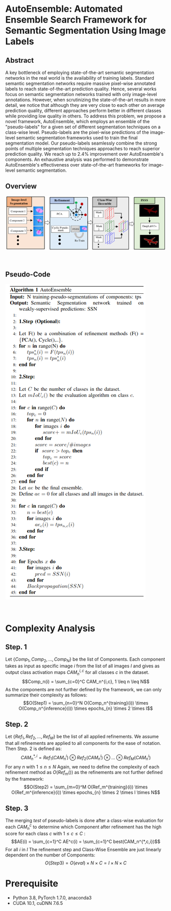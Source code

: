 
# AutoEnsemble: Automated Ensemble Search Framework for Semantic Segmentation Using Image Labels




## Abstract
A key bottleneck of employing state-of-the-art semantic segmentation networks in the real world is the availability of training labels. Standard semantic segmentation networks require massive pixel-wise annotated labels to reach state-of-the-art prediction quality. Hence, several works focus on semantic segmentation networks trained with only image-level annotations. However, when scrutinizing the state-of-the-art results in more detail, we notice that although they are very close to each other on average prediction quality, different approaches perform better in different classes while providing low quality in others. To address this problem, we propose a novel framework, AutoEnsemble, which employs an ensemble of the "pseudo-labels" for a given set of different segmentation techniques on a class-wise level. Pseudo-labels are the pixel-wise predictions of the image-level semantic segmentation frameworks used to train the final segmentation model. Our pseudo-labels seamlessly combine the strong points of multiple segmentation techniques approaches to reach superior prediction quality. We reach up to 2.4% improvement over AutoEnsemble's components. An exhaustive analysis was performed to demonstrate AutoEnsemble's effectiveness over state-of-the-art frameworks for image-level semantic segmentation.

## Overview
![Overall architecture](./figures/ICIP_framework.png)

<br>


## Pseudo-Code
![AutoEnsamble](./figures/Code.png)

<br>

# Complexity Analysis

## Step. 1

Let $\{ Comp_1, Comp_2, ..., Comp_N \}$ be the list of Components. Each component takes as input as specific image $i$ from the list of all images $I$ and gives  as output class activation maps $CAM_n^{i,c}$ for all classes $c$ in the dataset.
$$Comp_n(i) =  \sum_{c=0}^C CAM_n^{i,c}, 1 \leq n \leq N$$
As the components are not further defined by the framework, we can only summarize their complexity as follows:
$$O(Step1) = \sum_{n=0}^N O(Comp_n^{training}(i)) \times O(Comp_n^{inference}(i)) \times epochs_{n} \times 2 \times I$$

## Step. 2

Let $\{ Ref_1, Ref_2, ..., Ref_M \}$ be the list of all applied refinements. We assume that all refinements are applied to all components for the ease of notation.
Then Step. 2 is defined as:
$$CAM_n^{*,i} = Ref_1(CAM_n^{i}) \otimes Ref_2(CAM_n^{i}) \otimes ... \otimes Ref_M(CAM_n^{i})$$
For any $n$ with $1 \leq n \leq N$ Again, we need to define the complexity of each refinement method as $O(Ref_m())$ as the refinements are not further defined by the framework:
$$O(Step2) = \sum_{m=0}^M O(Ref_m^{training}(i)) \times O(Ref_m^{inference}(i)) \times epochs_{n} \times 2 \times I \times N$$

## Step. 3

The merging $test$ of pseudo-labels is done after a class-wise evaluation for each $CAM_n^{c}$ to determine which Component after refinement has the high score for each class $c$ with 
$1 \leq c \leq C$ :
$$AE(i) = \sum_{c=1}^C AE^c(i) = \sum_{c=1}^C best(CAM_n^{*,c,i})$$
For all $i$ in $I$
The refinement step and Class-Wise Ensemble are just linearly dependent on the number of Components: 
$$O(Step3) =  O(eval) \times N \times C  = I \times N \times C $$
# Prerequisite
- Python 3.8, PyTorch 1.7.0, anaconda3
- CUDA 10.1, cuDNN 7.6.5


